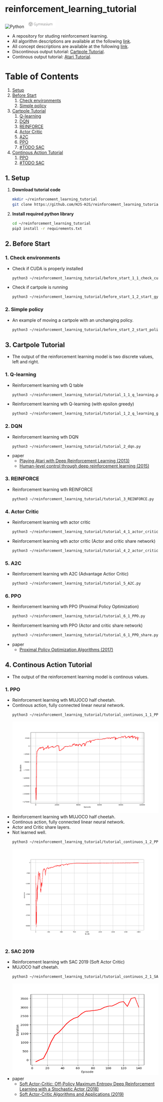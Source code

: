 # reinforcement_learning_tutorial
<img alt="Python" src ="https://img.shields.io/badge/Python-3776AB.svg?&style=for-the-badge&logo=Python&logoColor=white"/>
<img alt="Gymnasium" src="https://raw.githubusercontent.com/Farama-Foundation/Gymnasium/main/gymnasium-text.png" width="100px" />

- A repository for studing reinforcement learning.
- All algorithm descriptions are available at the following [link](./Summary/AlgorithmSummary.md).
- All concept descriptions are available at the following [link](./Summary/ConceptSummary.md).
- Discontinous output tutorial: [Cartpole Tutorial](#3-cartpole-tutorial).
- Continous output tutorial: [Atari Tutorial](#4-atari-tutorial).

# Table of Contents

1. [Setup](#1-setup)
2. [Before Start](#2-before-start)
    1. [Check environments](#1-check-environments)
    2. [Simple policy](#2-simple-policy)
3. [Cartpole Tutorial](#3-cartpole-tutorial)
    1. [Q-learning](#1-q-learning)
    2. [DQN](#2-dqn)
    3. [REINFORCE](#3-reinforce)
    4. [Actor Critic](#4-actor-critic)
    5. [A2C](#5-a2c)
    6. [PPO](#6-ppo)
    7. [#TODO SAC](#7-sac)
4. [Continous Action Tutorial](#4-continous-action-tutorial)
    1. [PPO](#1-ppo)
    2. [#TODO SAC](#2-sac)

## 1. Setup

1. **Download tutorial code**
   ```bash
   mkdir ~/reinforcement_learning_tutorial
   git clone https://github.com/HJS-HJS/reinforcement_learning_tutorial.git reinforcement_learning_tutorial
   ```

2. **Install required python library**
   ```bash
   cd ~/reinforcement_learning_tutorial
   pip3 install -r requirements.txt
   ```

## 2. Before Start
### 1. Check environments
- Check if CUDA is properly installed
    ```bash
    python3 ~/reinforcement_learning_tutorial/before_start_1_1_check_cuda.py
    ```
- Check if cartpole is running
    ```bash
    python3 ~/reinforcement_learning_tutorial/before_start_1_2_start_gym.py
    ```

### 2. Simple policy
- An example of moving a cartpole with an unchanging policy.
    ```bash
    python3 ~/reinforcement_learning_tutorial/before_start_2_start_policy.py
    ```

## 3. Cartpole Tutorial
- The output of the reinforcement learning model is two discrete values, left and right.
### 1. Q-learning
- Reinforcement learning wth Q table
    ```bash
    python3 ~/reinforcement_learning_tutorial/tutorial_1_1_q_learning.py
    ```
- Reinforcement learning wth Q-learning (with epsilon greedy)
    ```bash
    python3 ~/reinforcement_learning_tutorial/tutorial_1_2_q_learning_greedy.py
    ```

### 2. DQN
- Reinforcement learning wth DQN
    ```bash
    python3 ~/reinforcement_learning_tutorial/tutorial_2_dqn.py
    ```
- paper
    - [Playing Atari with Deep Reinforcement Learning (2013)](https://arxiv.org/pdf/1312.5602)
    - [Human-level control through deep reinforcement learning (2015)](https://www.nature.com/articles/nature14236)

### 3. REINFORCE
- Reinforcement learning wth REINFORCE
    ```bash
    python3 ~/reinforcement_learning_tutorial/tutorial_3_REINFORCE.py
    ```

### 4. Actor Critic
- Reinforcement learning wth actor critic
    ```bash
    python3 ~/reinforcement_learning_tutorial/tutorial_4_1_actor_critic.py
    ```
- Reinforcement learning wth actor critic (Actor and critic share network)
    ```bash
    python3 ~/reinforcement_learning_tutorial/tutorial_4_2_actor_critic.py
    ```

### 5. A2C
- Reinforcement learning wth A2C (Advantage Actior Critic)
    ```bash
    python3 ~/reinforcement_learning_tutorial/tutorial_5_A2C.py
    ```

### 6. PPO
- Reinforcement learning wth PPO (Proximal Policy Optimization)
    ```bash
    python3 ~/reinforcement_learning_tutorial/tutorial_6_1_PPO.py
    ```
- Reinforcement learning wth PPO (Actor and critic share network)
    ```bash
    python3 ~/reinforcement_learning_tutorial/tutorial_6_1_PPO_share.py
    ```
- paper
    - [Proximal Policy Optimization Algorithms (2017)](https://arxiv.org/pdf/1707.06347)

## 4. Continous Action Tutorial
- The output of the reinforcement learning model is continous values.

### 1. PPO
- Reinforcement learning wth MUJOCO half cheetah.
- Continous action, fully connected linear neural network.
    ```bash
    python3 ~/reinforcement_learning_tutorial/tutorial_continuos_1_1_PPO.py
    ```
    <div align="center">
        <img src="./model/tutorial_continuos_1_1_PPO/results.png" alt="Description" width="700" height="300">
    </div>
- Reinforcement learning wth MUJOCO half cheetah.
- Continous action, fully connected linear neural network.
- Actor and Critic share layers.
- Not learned well.
    ```bash
    python3 ~/reinforcement_learning_tutorial/tutorial_continuos_1_2_PPO.py
    ```
    <div align="center">
        <img src="./model/tutorial_continuos_1_2_PPO/results.png" alt="Description" width="700" height="300">
    </div>

### 2. SAC 2019
- Reinforcement learning wth SAC 2019 (Soft Actor Critic)
- MUJOCO half cheetah.
    ```bash
    python3 ~/reinforcement_learning_tutorial/tutorial_continuos_2_1_SAC.py
    ```
    <div align="center">
        <img src="./model/tutorial_continuos_2_1_SAC/results.png" alt="Description" width="700" height="300">
    </div>
- paper
    - [Soft Actor-Critic: Off-Policy Maximum Entropy Deep Reinforcement Learning with a Stochastic Actor (2018)](https://arxiv.org/abs/1801.01290)
    - [Soft Actor-Critic Algorithms and Applications (2019)](https://arxiv.org/abs/1812.05905)
